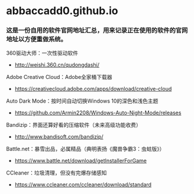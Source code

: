 # abbaccadd0.github.io
### 这是一份自用的软件官网地址汇总，用来记录正在使用的软件的官网地址以方便重做系统。

360驱动大师：一次性驱动软件

- http://weishi.360.cn/qudongdashi/

Adobe Creative Cloud：Adobe全家桶下载器

- https://creativecloud.adobe.com/apps/download/creative-cloud

Auto Dark Mode：按时间自动切换Windows 10的深色和浅色主题

- https://github.com/Armin2208/Windows-Auto-Night-Mode/releases

Bandizip：界面还算好看的压缩软件（未来高级功能收费）

- http://www.bandisoft.com/bandizip/

Battle.net：暴雪出品，必属精品（典明表扬《魔兽争霸3：虫蛀版》）

- https://www.battle.net/download/getInstallerForGame

CCleaner：垃圾清理，但没有完爆存储感知

- https://www.ccleaner.com/ccleaner/download/standard
